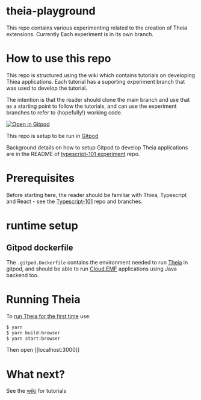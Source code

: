 # theia-playground
This repo contains various experimenting related to the creation of Theia extensions. 
Currently Each experiment is in its own branch.

# How to use this repo

This repo is structured using the wiki which contains tutorials on developing Thiea applications. Each tutorial has a suporting experiment branch that was used to develop the tutorial.

The intention is that the reader should clone the main branch and use that as a starting point to follow the tutorials, and can use the experiment branches to refer to (hopefully!) working code.

[![Open in Gitpod](https://gitpod.io/button/open-in-gitpod.svg)](https://gitpod.io/#https://github.com/metadatadriven/theia-playground.git)

This repo is setup to be run in [Gitpod](https://www.gitpod.io/)

Background details on how to setup Gitpod to develop Theia applications are in the README of [typescript-101 experiment](https://github.com/metadatadriven/typescript-101/tree/experiment/smalcolm/theia-blueprint) repo.

# Prerequisites

Before starting here, the reader should be familiar with Thiea, Typescript and React - see the [Typescript-101](/metadatadriven/typescript-101/) repo and branches.

# runtime setup

## Gitpod dockerfile

The `.gitpod.Dockerfile` contains the environment needed to run [Theia](https://theia-ide.org/) in gitpod, and should be able to run [Cloud.EMF](https://eclipse.dev/emfcloud/) applications using Java backend too.

# Running Theia

 To [run Theia for the first time](https://github.com/eclipse-theia/theia/blob/master/doc/Developing.md#quick-start) use:
 ```sh
 $ yarn
 $ yarn build:browser
 $ yarn start:browser
 ```
Then open [[localhost:3000]] 

# What next?

See the [wiki](https://github.com/metadatadriven/theia-playground/wiki) for tutorials
